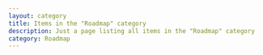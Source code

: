 ```yaml
---
layout: category
title: Items in the "Roadmap" category
description: Just a page listing all items in the "Roadmap" category
category: Roadmap
---
```

